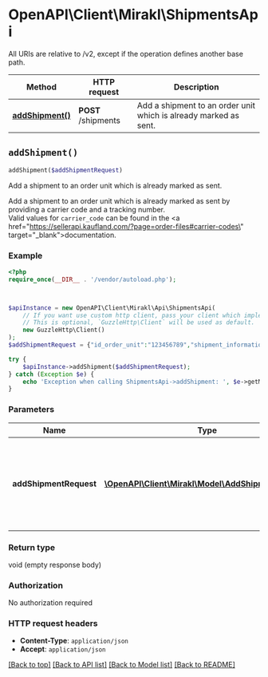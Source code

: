 # OpenAPI\Client\Mirakl\ShipmentsApi

All URIs are relative to /v2, except if the operation defines another base path.

| Method | HTTP request | Description |
| ------------- | ------------- | ------------- |
| [**addShipment()**](ShipmentsApi.md#addShipment) | **POST** /shipments | Add a shipment to an order unit which is already marked as sent. |


## `addShipment()`

```php
addShipment($addShipmentRequest)
```

Add a shipment to an order unit which is already marked as sent.

Add a shipment to an order unit which is already marked as sent by providing a carrier code and a tracking number.<br> Valid values for `carrier_code` can be found in the <a href=\"https://sellerapi.kaufland.com/?page=order-files#carrier-codes\" target=\"_blank\">documentation</a>.

### Example

```php
<?php
require_once(__DIR__ . '/vendor/autoload.php');



$apiInstance = new OpenAPI\Client\Mirakl\Api\ShipmentsApi(
    // If you want use custom http client, pass your client which implements `GuzzleHttp\ClientInterface`.
    // This is optional, `GuzzleHttp\Client` will be used as default.
    new GuzzleHttp\Client()
);
$addShipmentRequest = {"id_order_unit":"123456789","shipment_information":{"carrier_code":"DHL","tracking_number":"0034987654321"}}; // \OpenAPI\Client\Mirakl\Model\AddShipmentRequest | Request body containing information about a shipment related to an order unit

try {
    $apiInstance->addShipment($addShipmentRequest);
} catch (Exception $e) {
    echo 'Exception when calling ShipmentsApi->addShipment: ', $e->getMessage(), PHP_EOL;
}
```

### Parameters

| Name | Type | Description  | Notes |
| ------------- | ------------- | ------------- | ------------- |
| **addShipmentRequest** | [**\OpenAPI\Client\Mirakl\Model\AddShipmentRequest**](../Model/AddShipmentRequest.md)| Request body containing information about a shipment related to an order unit | |

### Return type

void (empty response body)

### Authorization

No authorization required

### HTTP request headers

- **Content-Type**: `application/json`
- **Accept**: `application/json`

[[Back to top]](#) [[Back to API list]](../../README.md#endpoints)
[[Back to Model list]](../../README.md#models)
[[Back to README]](../../README.md)
